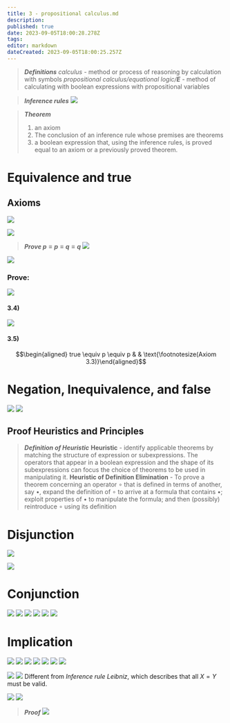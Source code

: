 ```yaml
---
title: 3 - propositional calculus.md
description: 
published: true
date: 2023-09-05T18:00:28.278Z
tags: 
editor: markdown
dateCreated: 2023-09-05T18:00:25.257Z
---
```


> ***Definitions***
> *calculus* - method or process of reasoning by calculation with symbols
> *propositional calculus/equational logic/__E__* - method of calculating with boolean expressions with propositional variables

> ***Inference rules***
> ![](/images/20220915170548.png)

> ***Theorem***
> 1) an axiom
> 2) The conclusion of an inference rule whose premises are theorems
> 3) a boolean expression that, using the inference rules, is proved equal to an axiom or a previously proved theorem.

# Equivalence and true

## Axioms
 ![](/images/20220915171410.png)
 
 ![](/images/20220915171423.png)

> ***Prove $p \equiv p \equiv q \equiv q$***
> ![](/images/20220915171947.png)

![](/images/20220915172023.png)

### Prove:
![](/images/20220915172250.png)

#### 3.4)
![](/images/20220915172920.png)

#### 3.5)
$$\begin{aligned}
	true \equiv p \equiv p 
& & \text{\footnotesize(Axiom 3.3)}\end{aligned}$$

# Negation, Inequivalence, and false
![](/images/20220915173434.png)
![](/images/20220915173630.png)

## Proof Heuristics and Principles

> ***Definition of **Heuristic*****
> **Heuristic** - identify applicable theorems by matching the structure of expression or subexpressions. The operators that appear in a boolean expression and the shape of its subexpressions can focus the choice of theorems to be used in manipulating it.
> **Heuristic of Definition Elimination** - To prove a theorem concerning an operator $\circ$  that is defined in terms of another, say $\bullet$, expand the definition of $\circ$ to arrive at a formula that contains $\bullet$; exploit properties of $\bullet$ to manipulate the formula; and then (possibly) reintroduce $\circ$ using its definition

# Disjunction
![](/images/20220915174810.png)

![](/images/20220915174940.png)

# Conjunction
![](/images/20220915175236.png)
![](/images/20220915175352.png)
![](/images/20220915175416.png)
![](/images/20220915175509.png)
![](/images/20220915175521.png)
![](/images/20220915175539.png)

# Implication
![](/images/20220924192126.png)
![](/images/20220924192136.png)
![](/images/20220924192158.png)
![](/images/20220924192208.png)
![](/images/20220924192217.png)
![](/images/20220924192225.png)
![](/images/20220924192234.png)

![](/images/20220924192316.png)
![](/images/20220926003044.png)
Different from *Inference rule Leibniz*, which describes that all $X=Y$ must be valid.

![](/images/20220924192255.png)
![](/images/20220924192335.png)

> ***Proof***
> ![](/images/20220926002025.png)
